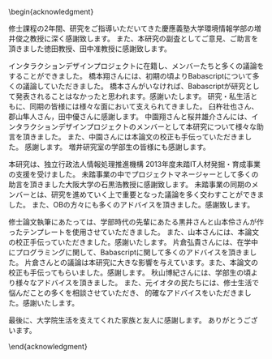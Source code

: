 \begin{acknowledgment}

修士課程の2年間、研究をご指導いただいてきた慶應義塾大学環境情報学部の増井俊之教授に深く感謝致します。
また、本研究の副査としてご意見、ご助言を頂きました徳田教授、田中准教授に感謝致します。

インタラクションデザインプロジェクトに在籍し、メンバーたちと多くの議論をすることができました。
橋本翔さんには、初期の頃よりBabascriptについて多くの議論していただきました。
橋本さんがいなければ、Babascriptが研究として発表されることはなかったと思われます。感謝いたします。
研究・私生活ともに、同期の皆様には様々な面において支えられてきました。
臼杵壮也さん、郡山隼人さん，田中優さんに感謝します。
中園翔さんと桜井雄介さんには、インタラクションデザインプロジェクトのメンバーとして本研究について様々な助言を頂きました。
また、中園さんには本論文の校正も手伝っていただきました。
感謝します。
増井研究室の学部生の皆様にも感謝します。

本研究は、独立行政法人情報処理推進機構 2013年度未踏IT人材発掘・育成事業の支援を受けました。
未踏事業の中でプロジェクトマネージャーとして多くの助言を頂きました大阪大学の石黒浩教授に感謝致します。
未踏事業の同期のメンバーとは、研究を進めていく上で重要となった議論を多く交わすことができました。
また、OBの方々にも多くのアドバイスを頂きました。感謝致します。

修士論文執筆にあたっては、学部時代の先輩にあたる黒井さんと山本伶さんが作ったテンプレートを使用させていただきました。
また、山本さんには、本論文の校正手伝っていただきました。感謝いたします。
片倉弘貴さんには、在学中にプログラミングに関して、Babascriptに関して多くのアドバイスを頂きました。
片倉さんとの議論は本研究に大きな影響を与えています。また、本論文の校正も手伝ってもらいました。感謝します。
秋山博紀さんには、学部生の頃より様々なアドバイスを頂きました。
また、元イオタの民たちには、修士生活で悩んだことの多くを相談させていただき、
的確なアドバイスをいただきました。感謝いたします。

最後に、大学院生活を支えてくれた家族と友人に感謝します。
ありがとうございます。

\end{acknowledgment}
